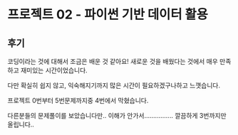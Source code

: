 # 프로젝트 02 - 파이썬 기반 데이터 활용

## 후기

 코딩이라는 것에 대해서 조금은 배운 것 같아요! 새로운 것을 배웠다는 것에서 매우 만족하고 재미있는 시간이었습니다.



다만 확실히 쉽지 않고, 익숙해지기까지 많은 시간이 필요하겠구나하고 느꼇습니다.



프로젝트 0번부터 5번문제까지중 4번에서 막혔습니다.



다른분들의 문제풀이를 보았습니다만.. 이해가 안가서................ 깔끔하게 3번까지만 올립니다..